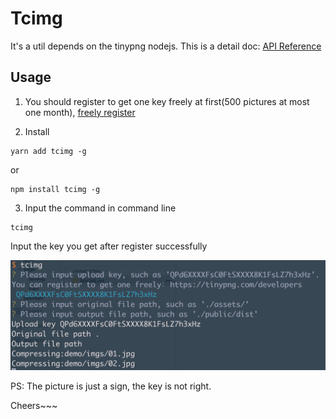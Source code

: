 # Tcimg

It's a util depends on the tinypng nodejs. This is a detail doc:
[API Reference](https://tinypng.com/developers/reference/nodejs)

## Usage

1. You should register to get one key freely at first(500 pictures at most one month),
[freely register](https://tinypng.com/developers)

2. Install

  ```<shell>
  yarn add tcimg -g
  ```

  or

  ```<shell>
  npm install tcimg -g
  ```

3. Input the command in command line

```<shell>
tcimg
```

Input the key you get after register successfully

![usage](./assets/usage.jpg)

PS: The picture is just a sign, the key is not right.

Cheers~~~
